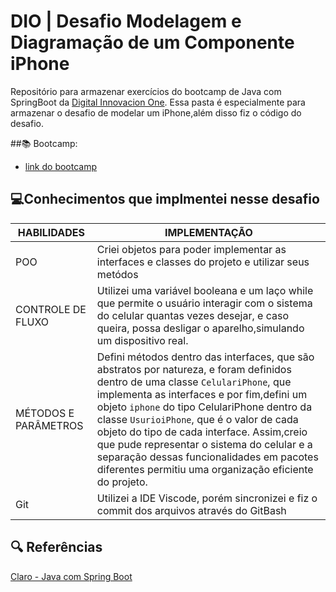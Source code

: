 
# DIO | Desafio Modelagem e Diagramação de um Componente iPhone

Repositório para armazenar exercícios do bootcamp de Java com SpringBoot da [Digital Innovacion One](https://www.dio.me/). Essa pasta é especialmente para armazenar o desafio de modelar um  iPhone,além disso fiz o código do desafio.

##📚 Bootcamp:
- [link do bootcamp](https://web.dio.me/track/2e52ad2d-0a3b-4ade-a4ae-17830f528834)

## 💻Conhecimentos que implmentei nesse desafio 

|   HABILIDADES | IMPLEMENTAÇÃO |
| ------|---------|
| POO | Criei objetos para poder implementar as interfaces e classes do projeto e utilizar seus metódos|
|CONTROLE DE FLUXO| Utilizei uma variável booleana e um laço while que permite o usuário interagir com o sistema do celular quantas vezes desejar, e caso queira, possa desligar o aparelho,simulando um dispositivo real.|
| MÉTODOS E PARÂMETROS |  Defini métodos dentro das interfaces, que são abstratos por natureza, e foram definidos dentro de uma classe `CelulariPhone`, que implementa as interfaces e por fim,defini um objeto `iphone` do tipo CelulariPhone dentro da classe `UsurioiPhone`, que é o valor de cada objeto do tipo de cada interface. Assim,creio que pude representar o sistema do celular e a separação dessas funcionalidades em pacotes diferentes permitiu uma organização eficiente do projeto.|
|Git| Utilizei a IDE Viscode, porém sincronizei e fiz o commit dos arquivos através do GitBash|


## 🔍 Referências

[Claro - Java com Spring Boot](https://web.dio.me/track/2e52ad2d-0a3b-4ade-a4ae-17830f528834?tab=about)
